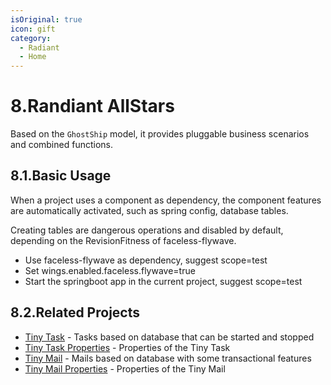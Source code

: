 ```yaml
---
isOriginal: true
icon: gift
category:
  - Radiant
  - Home
---
```


# 8.Randiant AllStars

Based on the `GhostShip` model, it provides pluggable business scenarios and combined functions.

## 8.1.Basic Usage

When a project uses a component as dependency, the component features are automatically activated,
such as spring config, database tables.

Creating tables are dangerous operations and disabled by default, depending on the RevisionFitness of faceless-flywave.

* Use faceless-flywave as dependency, suggest scope=test
* Set wings.enabled.faceless.flywave=true
* Start the springboot app in the current project, suggest scope=test

## 8.2.Related Projects

* [Tiny Task](./8a-tinytask.md) - Tasks based on database that can be started and stopped
* [Tiny Task Properties](./8b-prop-tinytask.md) - Properties of the Tiny Task
* [Tiny Mail](./8c-tinymail.md) - Mails based on database with some transactional features
* [Tiny Mail Properties](./8d-prop-tinymail.md) - Properties of the Tiny Mail
